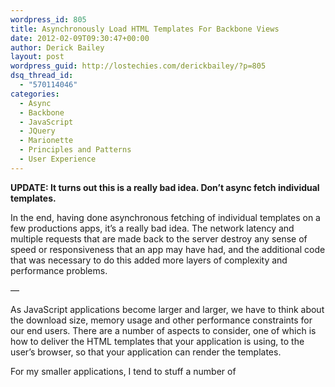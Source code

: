```yaml
---
wordpress_id: 805
title: Asynchronously Load HTML Templates For Backbone Views
date: 2012-02-09T09:30:47+00:00
author: Derick Bailey
layout: post
wordpress_guid: http://lostechies.com/derickbailey/?p=805
dsq_thread_id:
  - "570114046"
categories:
  - Async
  - Backbone
  - JavaScript
  - JQuery
  - Marionette
  - Principles and Patterns
  - User Experience
---
```

**UPDATE: It turns out this is a really bad idea. Don&#8217;t async fetch individual templates.**

In the end, having done asynchronous fetching of individual templates on a few productions apps, it&#8217;s a really bad idea. The network latency and multiple requests that are made back to the server destroy any sense of speed or responsiveness that an app may have had, and the additional code that was necessary to do this added more layers of complexity and performance problems.

 

&#8212;

As JavaScript applications become larger and larger, we have to think about the download size, memory usage and other performance constraints for our end users. There are a number of aspects to consider, one of which is how to deliver the HTML templates that your application is using, to the user&#8217;s browser, so that your application can render the templates.

For my smaller applications, I tend to stuff a number of <script> blocks in to the HTML that the user downloads. This makes it easy for me to work with and I don&#8217;t have to worry about whether or not the template exists. But when the number of templates gets to be more than 5 or 6 small ones, this gets out of hand quickly. It makes it hard for me to manage them as I have to scroll through a lot of template code. Putting them in external files and then including them in the page with some server side technology helps the developer problem but it doesn&#8217;t solve the client problem of having to download all of these templates even if they are never used.

To deal with the issues surrounding templates in HTML files, we can split our templates in to separate files and then use asynchronous calls to our server to load them as needed.

## Backbone.View Render Semantics

One of my goals, other than the asynchronous template loading, is to keep the general semantics of a Backbone View&#8217;s \`render\` method. It&#8217;s a short list, but it&#8217;s an important list as most of the Backbone community expects the render method to work this way.

Semantics are generally important as they give us information about how methods and objects are expected to be used, as well. This, in turn, informs the method signature and behavior. And all of this comes back to the [Liskov Substitution Principle (LSP)](http://code-magazine.com/article.aspx?quickid=1001061&page=6) from the [SOLID principles](http://code-magazine.com/Article.aspx?quickid=1001061), which tells us that we need to pay attention to semantics so that we can drop in replacements as needed.

The general semantics and method signature of a view&#8217;s render include:

  * **No parameters**: the render method shouldn&#8217;t require any parameters. You should be able to call \`view.render()\` and have it work fine
  * **Chainable**: the render method should return \`this\` so that it can be chained with other method and attribute calls. This is most commonly done as \`view.render().el\` to grab the element that was rendered to
  * **Populate \`el\`, don&#8217;t replace it**: the render method should populate a view&#8217;s \`el\` with any contents that the view needs to display. It generally shouldn&#8217;t replace the \`el\` as a whole

Aside from these three items, there&#8217;s a lot of flexibility in how a view will typically be rendered. There&#8217;s also plenty of room for interpretation and divergence from this list. Many applications use a render method signature that takes parameters, or that replaces the \`el\` entirely. When changes like this are made, it&#8217;s a good idea to document them so that people will know why the changes are in place.

The benefit of keeping these semantics, though, is that you can swap out a synchronous, pre-loaded template rendering view with a view that uses an asynchronous template loading mechanism. Or, better yet, you can have an intelligent system that uses asynchronous calls to get the template the first time it needs it, and then uses caching to keep the template around and do synchronous rendering on subsequent requests for this view / template. If the semantics for the view are kept in place, it doesn&#8217;t matter how the view implements the rendering. The view can be dropped in or removed as needed, without having to change the surrounding code that uses it.

## Simple Async Template Retrieval

We can keep this very simple, to begin with, using jQuery&#8217;s AJAX calls to load the template with a callback to do the actual rendering after the template is loaded.

{% gist 1752642 1.js %}

In this example, we&#8217;re assuming that the view has a \`template\` attribute. This attribute represents the file that will be loaded from the server, and that file contain the actual template to be used.

We&#8217;re also using a convention of \`/templates/{name}.html\` for the template location on the server. This can be implemented easily in many different web server technologies. In Sinatra, for example, you can create a &#8220;public/templates&#8221; folder and put your HTML template files directly in that folder. They will be available without having to do anything more than start the Sinatra server.

When the call to \`render\` is made, the code makes an AJAX call back to the server to retrieve the specified template. A callback method is provided &#8211; and at this point, it assumes a successful call to get the template. When the template is returned from the server, the callback is fired, and the standard render code (using jQuery templates in this example) is executed.

Note that the \`el\` for the view is populated inside of the callback, but we are still calling \`return this\` at the end of the function. Even if we chain access to the \`el\` from the \`render\` method and immediately add the el&#8217;s contents to the DOM, this will still work:

> $(&#8220;#content&#8221;).html(view.render().el);

The reason this works is that we are only populating the \`el\` with contents. We are not replacing it. When the AJAX call finally returns with the template, rendering it and populating the \`el\` will show the contents immediately because we&#8217;re setting the \`html\` method of an HTML element that is already attached to the DOM. It&#8217;s as if we had called \`$(&#8220;#content&#8221;).html(&#8220;<div>some html</div>&#8221;);\` directly.

## Caching Templates

Now that we have a template loading asynchronously, it would be nice to only load it once instead of every time it needs to be used. This will improve the overall performance of the application, from the user&#8217;s perspective.

To do this, we&#8217;ll need a little more than just some code in the render method. We want to re-use templates that we&#8217;ve already loaded, which means we can&#8217;t just store the template on the view instance. We need to store it in a place where any view instance can grab a copy of the template if it exists, or have an asynchronous call back to the server done to get the template when needed.

{% gist 1752642 2.js %}

The template manager object has one primary method that we call: \`get\`. This method takes in a template name to be loaded and a callback method that is executed when the template is found. By using a callback method instead of returning a value directly, we can ensure both synchronous and asynchronous calls will work correctly.

When you call \`get\`, it will check a hash / object literal to see if the template you want is already loaded using the template name that you provide to make this check. If it exists, it executes the callback immediately and passes the template along. If it does not exist yet, an AJAX call is made with jQuery to get the template from the server. Once the template is loaded, the callback that you passed in will be executed and the template is passed to it.

We can now update our view to use the template manager:

{% gist 1752642 3.js %}

This isn&#8217;t much of a change from the view&#8217;s perspective. It&#8217;s better encapsulated, though, and a little easier to read. The real work is now being done in the TemplateManager object and we can change how it behaves as needed without having to update our views.

## Beyond Simple Caching

There&#8217;s one remaining problem that this code has. If you have multiple instances of a view requesting the same template at roughly the same time, multiple AJAX calls will be made &#8211; one for each instance of the view. The net result is a slowdown in the application&#8217;s performance from too many network calls, and also a visual oddity where the views will appear one at a time as the AJAX calls finish. This can be a pretty big drag on performance and UI responsiveness.

Thanks to some previous digging in to jQuery&#8217;s deferred and some help from Steve Flitcroft ([@red_square](https://twitter.com/#!/red_square)), I was able to solve this problem fairly easily. I put [the following code](https://github.com/derickbailey/bbclonemail/blob/master/public/javascripts/bbclonemail.views.js#L28-52) in to my BBCloneMail app, which uses my [Backbone.Marionette](https://github.com/derickbailey/backbone.marionette) plugin. It&#8217;s not directly implemented in Marionette&#8217;s \`TemplateManager\` but most of what you need is already there. There&#8217;s only a few additional lines of code that you need to make this work.

{% gist 1752642 5.js %}

The basic idea is that I&#8217;m using a jQuery deferred / promise to fire the callback method from the loadTemplate parameters. To prevent multiple requests for the same template heading back to the server, I&#8217;m caching the promises by the template id. When a call to loadTemplate is made through the template manager, I check to see if I have a promise for that template already. If I do, I register the loadTemplate&#8217;s callback parameter with the promise. If I don&#8217;t, I create the promise and then store it by the template&#8217;s Id. Either way, I register the callback with the promise which [guarantees it will be executed](http://lostechies.com/derickbailey/2012/02/07/rewriting-my-guaranteed-callbacks-code-with-jquery-deferred/). Once the template is returned from the server and the promise is fulfilled (resolved), all of the callbacks are fired off with the template data and everything renders correctly.

Note, though, that this code is not 100% safe. If you call the template manager from code that is already asynchronous, you can end up with a race condition where multiple promises are created and multiple calls to get the template are done. You&#8217;ll still get all of your views rendered just fine, but this will eliminate the benefit of using a promise to reduce network calls. Calling this code synchronously, though, won&#8217;t cause this race condition and the templates will only load once before they are cached and re-used.

<span style="font-size: 18px; font-weight: bold;">See It In Action</span>

If you&#8217;d like to see an example of this code in action (including the deferred/promise code from above), check out my [BBCloneMail](http://bbclonemail.heroku.com/) application and [it&#8217;s source code](https://github.com/derickbailey/bbclonemail). You&#8217;ll see the update to the TemplateManager&#8217;s \`loadTemplate\` function in the code. When you view the live site, switch to the Contacts view and refresh the page. There will be a small delay in the template loading, and then all of the contacts (which all individually requested the same contact template) will all display at once. Subsequent requests to those areas of the app will be cached, of course, improving the user experience and performance even more.
